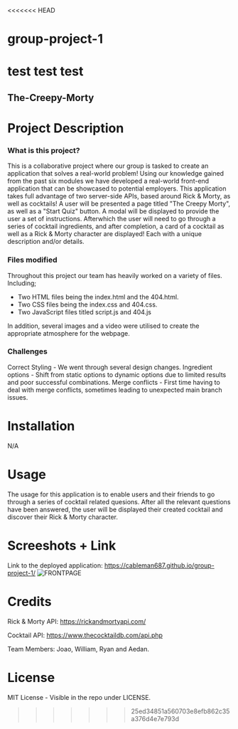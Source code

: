 <<<<<<< HEAD
# group-project-1 

 test test test
=======
## The-Creepy-Morty

# Project Description
### What is this project?
This is a collaborative project where our group is tasked to create an application that solves a real-world problem! Using our knowledge gained from the past six modules we have developed a real-world front-end application that can be showcased to potential employers. This application takes full advantage of two server-side APIs, based around Rick & Morty, as well as cocktails! A user will be presented a page titled "The Creepy Morty", as well as a "Start Quiz" button. A modal will be displayed to provide the user a set of instructions. Afterwhich the user will need to go through a series of cocktail ingredients, and after completion, a card of a cocktail as well as a Rick & Morty character are displayed! Each with a unique description and/or details. 

### Files modified
Throughout this project our team has heavily worked on a variety of files. Including;
- Two HTML files being the index.html and the 404.html.
- Two CSS files being the index.css and 404.css.
- Two JavaScript files titled script.js and 404.js

In addition, several images and a video were utilised to create the appropriate atmosphere for the webpage. 

### Challenges
Correct Styling - We went through several design changes.
Ingredient options - Shift from static options to dynamic options due to limited results and poor successful combinations.
Merge conflicts - First time having to deal with merge conflicts, sometimes leading to unexpected main branch issues.

# Installation
N/A

# Usage
The usage for this application is to enable users and their friends to go through a series of cocktail related quesions. After all the relevant questions have been answered, the user will be displayed their created cocktail and discover their Rick & Morty character.

# Screeshots + Link
Link to the deployed application: https://cableman687.github.io/group-project-1/
![FRONTPAGE](https://user-images.githubusercontent.com/114898970/211534883-12abd214-e85d-48f5-b7d4-57f124e0dc87.png)

# Credits
Rick & Morty API: https://rickandmortyapi.com/

Cocktail API: https://www.thecocktaildb.com/api.php

Team Members: Joao, William, Ryan and Aedan.

# License
MIT License - Visible in the repo under LICENSE.
>>>>>>> 25ed34851a560703e8efb862c35a376d4e7e793d
